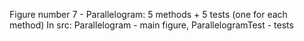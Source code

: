 Figure number 7 - Parallelogram: 5 methods + 5 tests (one for each method)
In src: Parallelogram - main figure, ParallelogramTest - tests
